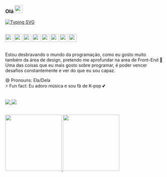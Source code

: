 ### Olá <img height="25px" width="25px" src="https://github.com/TheDudeThatCode/TheDudeThatCode/blob/6bd69ddcf3118726abbcf0aa0e0c5b6e712886b4/Assets/Hi.gif" />

<a href="https://git.io/typing-svg"><img src="https://readme-typing-svg.demolab.com?font=Itim&size=29&pause=1000&color=F79680&width=492&height=60&lines=Muito+prazer%2C+meu+nome+%C3%A9+J%C3%A9ssica+%E2%9C%A8" alt="Typing SVG" /></a>

<h2 dir="auto"></h2>
  <img src="https://cdn.jsdelivr.net/gh/devicons/devicon/icons/css3/css3-plain.svg" width="25px" height="25px"/> <img src="https://cdn.jsdelivr.net/gh/devicons/devicon/icons/html5/html5-original.svg" width="25px" height="25px"/> <img src="https://cdn.jsdelivr.net/gh/devicons/devicon/icons/javascript/javascript-original.svg" width="25px" height="25px"/>
  <img src="https://cdn.jsdelivr.net/gh/devicons/devicon/icons/react/react-original.svg" width="25px" height="25px"/>
  <img src="https://cdn.jsdelivr.net/gh/devicons/devicon/icons/docker/docker-original.svg" width="25px" height="25px"/>
  <img src="https://cdn.jsdelivr.net/gh/devicons/devicon/icons/postgresql/postgresql-original.svg" width="25px" height="25px"/>
  <img src="https://cdn.jsdelivr.net/gh/devicons/devicon/icons/typescript/typescript-original.svg" width="25px" height="25px"/>
  <img src="https://cdn.jsdelivr.net/gh/devicons/devicon/icons/vscode/vscode-original.svg" width="25px" height="25px"/>
  
<h2 dir="auto"></h2>

Estou desbravando o mundo da programação, como eu gosto muito também da área de design, pretendo me aprofundar na area de Front-End 🔭
Uma das coisas que eu mais gosto sobre programar, é poder vencer desafios constantemente e ver do que eu sou capaz.

😄 Pronouns: Ela/Dela <br>
⚡ Fun fact: Eu adoro música e sou fã de K-pop 💕

<h2 dir="auto"></h2>

<a href="www.linkedin.com/in/jessicav-santos678" target="_blank">
  <img src="https://img.shields.io/badge/-LinkedIn-%230077B5?style=for-the-badge&logo=linkedin&logoColor=white" target="_blank">
</a> 
<a href = "jessicavitorsantos@outlook.com"><img src="https://img.shields.io/badge/Gmail-D14836?style=for-the-badge&logo=gmail&logoColor=white" target="_blank"></a> 

<h2 dir="auto"></h2>

<div>
<a href="https://github.com/JessKangs">
<img height="180em" src="https://github-readme-stats.vercel.app/api/top-langs/?username=JessKangs&layout=compact&langs_count=7&theme=dracula"/>
<img height="180em" src="https://github-readme-stats.vercel.app/api?username=JessKangs&show_icons=true&theme=dracula&include_all_commits=true&count_private=true"/>
</div>


  
